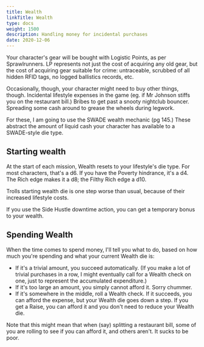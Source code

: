 ```yaml
--- 
title: Wealth 
linkTitle: Wealth
type: docs     
weight: 1500 
description: Handling money for incidental purchases
date: 2020-12-06
--- 
```


Your character's gear will be bought with Logistic Points, as per Sprawlrunners. LP represents not just the cost of acquiring any old gear, but the cost of acquiring gear suitable for crime: untraceable, scrubbed of all hidden RFID tags, no logged ballistics records, etc.

Occasionally, though, your character might need to buy other things, though. Incidental lifestyle expenses in the game (eg. if Mr Johnson stiffs you on the restaurant bill.) Bribes to get past a snooty nightclub bouncer. Spreading some cash around to grease the wheels during legwork.

For these, I am going to use the SWADE wealth mechanic (pg 145.) These abstract the amount of liquid cash your character has available to a SWADE-style die type.

## Starting wealth

At the start of each mission, Wealth resets to your lifestyle's die type. For most characters, that's a d6. If you have the Poverty hindrance, it's a d4. The Rich edge makes it a d8; the Filthy Rich edge a d10.

Trolls starting wealth die is one step worse than usual, because of their increased lifestyle costs.

If you use the Side Hustle downtime action, you can get a temporary bonus to your wealth.

## Spending Wealth

When the time comes to spend money, I'll tell you what to do, based on how much you're spending and what your current Wealth die is:

* If it's a trivial amount, you succeed automatically. (If you make a lot of trivial purchases in a row, I might eventually call for a Wealth check on one, just to represent the accumulated expenditure.)
* If it's too large an amount, you simply cannot afford it. Sorry chummer.
* If it's somewhere in the middle, roll a Wealth check. If it succeeds, you can afford the expense, but your Wealth die goes down a step. If you get a Raise, you can afford it and you don't need to reduce your Wealth die.

Note that this might mean that when (say) splitting a restaurant bill, some of you are rolling to see if you can afford it, and others aren't. It sucks to be poor.

